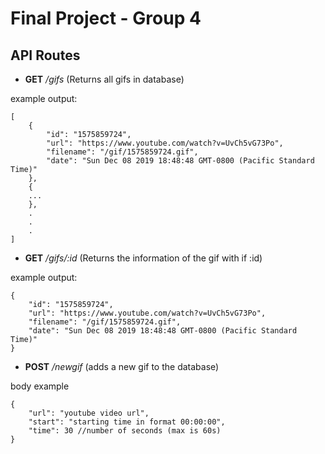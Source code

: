 # Final Project - Group 4

## API Routes
- **GET** */gifs* (Returns all gifs in database)

example output:
```
[
    {
        "id": "1575859724",
        "url": "https://www.youtube.com/watch?v=UvCh5vG73Po",
        "filename": "/gif/1575859724.gif",
        "date": "Sun Dec 08 2019 18:48:48 GMT-0800 (Pacific Standard Time)"
    },
    {
	...
    },
    .
    .
    .
]
```
- **GET** */gifs/:id* (Returns the information of the gif with if :id)

example output:
```
{
	"id": "1575859724",
	"url": "https://www.youtube.com/watch?v=UvCh5vG73Po",
	"filename": "/gif/1575859724.gif",
	"date": "Sun Dec 08 2019 18:48:48 GMT-0800 (Pacific Standard Time)"
}
```

- **POST** */newgif* (adds a new gif to the database)

body example
```
{
    "url": "youtube video url",
    "start": "starting time in format 00:00:00",
    "time": 30 //number of seconds (max is 60s)
}
```
